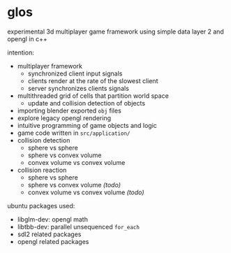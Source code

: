 # glos

experimental 3d multiplayer game framework using simple data layer 2 and opengl in c++

intention:
* multiplayer framework
  - synchronized client input signals
  - clients render at the rate of the slowest client
  - server synchronizes clients signals
* multithreaded grid of cells that partition world space
  - update and collision detection of objects
* importing blender exported `obj` files
* explore legacy opengl rendering
* intuitive programming of game objects and logic
* game code written in `src/application/`
* collision detection
  - sphere vs sphere
  - sphere vs convex volume
  - convex volume vs convex volume
* collision reaction
  - sphere vs sphere
  - sphere vs convex volume _(todo)_
  - convex volume vs convex volume _(todo)_

ubuntu packages used:
* libglm-dev: opengl math
* libtbb-dev: parallel unsequenced `for_each`
* sdl2 related packages
* opengl related packages 
